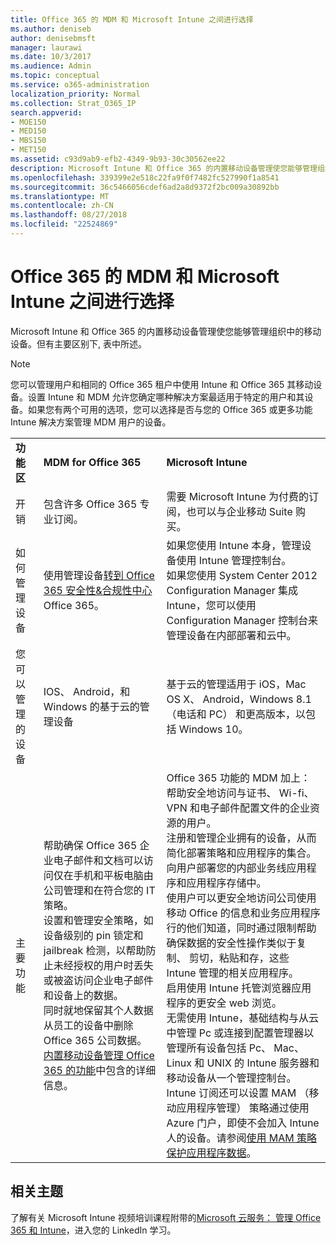 ```yaml
---
title: Office 365 的 MDM 和 Microsoft Intune 之间进行选择
ms.author: deniseb
author: denisebmsft
manager: laurawi
ms.date: 10/3/2017
ms.audience: Admin
ms.topic: conceptual
ms.service: o365-administration
localization_priority: Normal
ms.collection: Strat_O365_IP
search.appverid:
- MOE150
- MED150
- MBS150
- MET150
ms.assetid: c93d9ab9-efb2-4349-9b93-30c30562ee22
description: Microsoft Intune 和 Office 365 的内置移动设备管理使您能够管理组织中的移动设备。但有本主题中描述的主要区别。
ms.openlocfilehash: 339399e2e518c22fa9f0f7482fc527990f1a8541
ms.sourcegitcommit: 36c5466056cdef6ad2a8d9372f2bc009a30892bb
ms.translationtype: MT
ms.contentlocale: zh-CN
ms.lasthandoff: 08/27/2018
ms.locfileid: "22524869"
---
```

# <a name="choose-between-mdm-for-office-365-and-microsoft-intune"></a>Office 365 的 MDM 和 Microsoft Intune 之间进行选择

Microsoft Intune 和 Office 365 的内置移动设备管理使您能够管理组织中的移动设备。但有主要区别下, 表中所述。
  
> [!NOTE]
> 您可以管理用户和相同的 Office 365 租户中使用 Intune 和 Office 365 其移动设备。设置 Intune 和 MDM 允许您确定哪种解决方案最适用于特定的用户和其设备。如果您有两个可用的选项，您可以选择是否与您的 Office 365 或更多功能 Intune 解决方案管理 MDM 用户的设备。 
  
||||
|:-----|:-----|:-----|
|**功能区** <br/> |**MDM for Office 365** <br/> |**Microsoft Intune** <br/> |
|开销  <br/> |包含许多 Office 365 专业订阅。  <br/> |需要 Microsoft Intune 为付费的订阅，也可以与企业移动 Suite 购买。  <br/> |
|如何管理设备  <br/> |使用管理设备[转到 Office 365 安全性&amp;合规性中心](https://support.office.com/article/7e696a40-b86b-4a20-afcc-559218b7b1b8)Office 365。  <br/> |如果您使用 Intune 本身，管理设备使用 Intune 管理控制台。  <br/> 如果您使用 System Center 2012 Configuration Manager 集成 Intune，您可以使用 Configuration Manager 控制台来管理设备在内部部署和云中。  <br/> |
|您可以管理的设备  <br/> |IOS、 Android，和 Windows 的基于云的管理设备  <br/> |基于云的管理适用于 iOS，Mac OS X、 Android，Windows 8.1 （电话和 PC） 和更高版本，以包括 Windows 10。 <br/> |
|主要功能  <br/> |帮助确保 Office 365 企业电子邮件和文档可以访问仅在手机和平板电脑由公司管理和在符合您的 IT 策略。  <br/> 设置和管理安全策略，如设备级别的 pin 锁定和 jailbreak 检测，以帮助防止未经授权的用户时丢失或被盗访问企业电子邮件和设备上的数据。  <br/> 同时就地保留其个人数据从员工的设备中删除 Office 365 公司数据。  <br/> [内置移动设备管理 Office 365 的功能](https://support.office.com/article/a1da44e5-7475-4992-be91-9ccec25905b0)中包含的详细信息。  <br/> |Office 365 功能的 MDM 加上：  <br/> 帮助安全地访问与证书、 Wi-fi、 VPN 和电子邮件配置文件的企业资源的用户。  <br/> 注册和管理企业拥有的设备，从而简化部署策略和应用程序的集合。  <br/> 向用户部署您的内部业务线应用程序和应用程序存储中。  <br/> 使用户可以更安全地访问公司使用移动 Office 的信息和业务应用程序行的他们知道，同时通过限制帮助确保数据的安全性操作类似于复制、 剪切，粘贴和存，这些 Intune 管理的相关应用程序。  <br/> 启用使用 Intune 托管浏览器应用程序的更安全 web 浏览。  <br/> 无需使用 Intune，基础结构与从云中管理 Pc 或连接到配置管理器以管理所有设备包括 Pc、 Mac、 Linux 和 UNIX 的 Intune 服务器和移动设备从一个管理控制台。  <br/> Intune 订阅还可以设置 MAM （移动应用程序管理） 策略通过使用 Azure 门户，即使不会加入 Intune 人的设备。请参阅[使用 MAM 策略保护应用程序数据](https://go.microsoft.com/fwlink/?LinkId=825439)。<br/> |


## <a name="related-topics"></a>相关主题
   
了解有关 Microsoft Intune 视频培训课程附带的[Microsoft 云服务： 管理 Office 365 和 Intune](https://support.office.com/article/c1224e20-3d49-4f40-99ee-fd0991880376.aspx)，进入您的 LinkedIn 学习。
  

